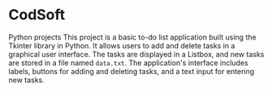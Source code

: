 # CodSoft
Python projects 
This project is a basic to-do list application built using the Tkinter library in Python. It allows users to add and delete tasks in a graphical user interface. The tasks are displayed in a Listbox, and new tasks are stored in a file named `data.txt`. The application's interface includes labels, buttons for adding and deleting tasks, and a text input for entering new tasks.
